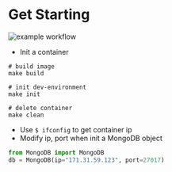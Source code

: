 # Get Starting

![example workflow](https://github.com/HeywardLiu/st-final/actions/workflows/database_unittest.yml/badge.svg)

- Init a container

```shell
# build image
make build

# init dev-environment
make init

# delete container
make clean
```

- Use `$ ifconfig` to get container ip
- Modify ip, port when init a MongoDB object

```python
from MongoDB import MongoDB
db = MongoDB(ip="171.31.59.123", port=27017)
```
